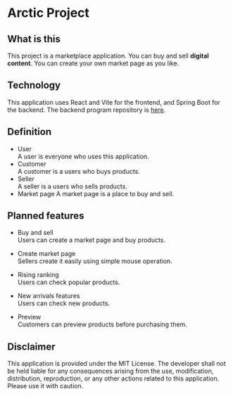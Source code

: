 # Arctic Project

## What is this
This project is a marketplace application. You can buy and sell **digital content**.
You can create your own market page as you like.

## Technology
This application uses React and Vite for the frontend, and Spring Boot for the backend.
The backend program repository is [here](https://github.com/BucheApp/Arctic-Repository-Backend).

## Definition
- User  
  A user is everyone who uses this application.
- Customer  
  A customer is a users who buys products.
- Seller  
  A seller is a users who sells products.
- Market page 
  A market page is a place to buy and sell.

## Planned features
- Buy and sell  
  Users can create a market page and buy products.

- Create market page  
  Sellers create it easily using simple mouse operation.

- Rising ranking  
  Users can check popular products.

- New arrivals features   
  Users can check new products.
  
- Preview  
  Customers can preview products before purchasing them.

## Disclaimer
This application is provided under the MIT License. The developer shall not be 
held liable for any consequences arising from the use, modification, 
distribution, reproduction, or any other actions related to this application. Please use it with caution.
